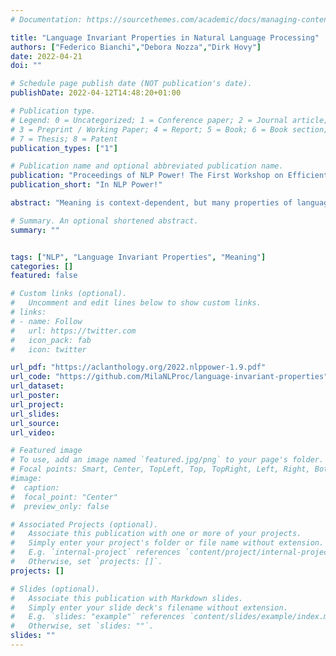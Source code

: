 ```yaml
---
# Documentation: https://sourcethemes.com/academic/docs/managing-content/

title: "Language Invariant Properties in Natural Language Processing"
authors: ["Federico Bianchi","Debora Nozza","Dirk Hovy"]
date: 2022-04-21
doi: ""

# Schedule page publish date (NOT publication's date).
publishDate: 2022-04-12T14:48:20+01:00

# Publication type.
# Legend: 0 = Uncategorized; 1 = Conference paper; 2 = Journal article;
# 3 = Preprint / Working Paper; 4 = Report; 5 = Book; 6 = Book section;
# 7 = Thesis; 8 = Patent
publication_types: ["1"]

# Publication name and optional abbreviated publication name.
publication: "Proceedings of NLP Power! The First Workshop on Efficient Benchmarking in NLP"
publication_short: "In NLP Power!"

abstract: "Meaning is context-dependent, but many properties of language (should) remain the same even if we transform the context. For example, sentiment, entailment, or speaker properties should be the same in a translation and original of a text. We introduce language invariant properties: i.e., properties that should not change when we transform text, and how they can be used to quantitatively evaluate the robustness of transformation algorithms. We use translation and paraphrasing as transformation examples, but our findings apply more broadly to any transformation. Our results indicate that many NLP transformations change properties like author characteristics, i.e., make them sound more male. We believe that studying these properties will allow NLP to address both social factors and pragmatic aspects of language. We also release an application suite that can be used to evaluate the invariance of transformation applications."

# Summary. An optional shortened abstract.
summary: ""


tags: ["NLP", "Language Invariant Properties", "Meaning"]
categories: []
featured: false

# Custom links (optional).
#   Uncomment and edit lines below to show custom links.
# links:
# - name: Follow
#   url: https://twitter.com
#   icon_pack: fab
#   icon: twitter

url_pdf: "https://aclanthology.org/2022.nlppower-1.9.pdf"
url_code: "https://github.com/MilaNLProc/language-invariant-properties"
url_dataset:
url_poster:
url_project:
url_slides:
url_source:
url_video:

# Featured image
# To use, add an image named `featured.jpg/png` to your page's folder.
# Focal points: Smart, Center, TopLeft, Top, TopRight, Left, Right, BottomLeft, Bottom, BottomRight.
#image:
#  caption:
#  focal_point: "Center"
#  preview_only: false

# Associated Projects (optional).
#   Associate this publication with one or more of your projects.
#   Simply enter your project's folder or file name without extension.
#   E.g. `internal-project` references `content/project/internal-project/index.md`.
#   Otherwise, set `projects: []`.
projects: []

# Slides (optional).
#   Associate this publication with Markdown slides.
#   Simply enter your slide deck's filename without extension.
#   E.g. `slides: "example"` references `content/slides/example/index.md`.
#   Otherwise, set `slides: ""`.
slides: ""
---
```

